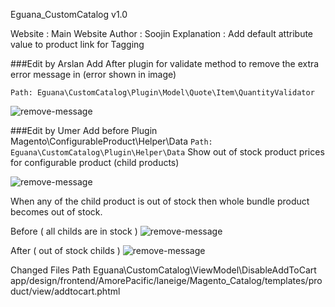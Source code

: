 Eguana_CustomCatalog v1.0 

Website : Main Website 
Author : Soojin
Explanation : Add default attribute value to product link for Tagging

###Edit by Arslan
Add After plugin for validate method to remove the extra error message in (error shown in image)

`Path: Eguana\CustomCatalog\Plugin\Model\Quote\Item\QuantityValidator`

![remove-message](https://nimbus-screenshots.s3.amazonaws.com/s/21ef9af692abf97216e63da4d2714dcd.png)

###Edit by Umer
Add before Plugin Magento\ConfigurableProduct\Helper\Data 
`Path: Eguana\CustomCatalog\Plugin\Helper\Data`
Show out of stock product prices for configurable product (child products)

![remove-message](https://i.ibb.co/cYy0X2g/configurable.png)

When any of the child product is out of stock then whole bundle product becomes out of stock.

Before ( all childs are in stock )
![remove-message](https://i.ibb.co/PcFBmPQ/bundleimg1.png)

After ( out of stock childs )
![remove-message](https://i.ibb.co/6tFXFdQ/bundleimg2.png)

Changed Files Path
Eguana\CustomCatalog\ViewModel\DisableAddToCart
app/design/frontend/AmorePacific/laneige/Magento_Catalog/templates/product/view/addtocart.phtml
